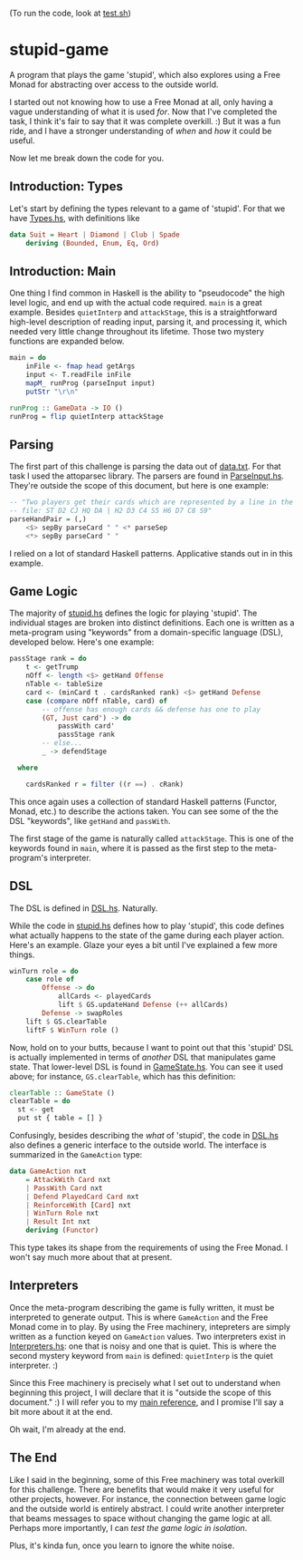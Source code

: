 (To run the code, look at [test.sh](test.sh))

stupid-game
===========

A program that plays the game 'stupid', which also explores using a Free
Monad for abstracting over access to the outside world.

I started out not knowing how to use a Free Monad at all, only having a
vague understanding of what it is used *for*. Now that I've completed the
task, I think it's fair to say that it was complete overkill. :) But it was
a fun ride, and I have a stronger understanding of *when* and *how* it
could be useful.

Now let me break down the code for you.

Introduction: Types
-------------------

Let's start by defining the types relevant to a game of 'stupid'. For that
we have [Types.hs](Types.hs), with definitions like

```haskell
data Suit = Heart | Diamond | Club | Spade
    deriving (Bounded, Enum, Eq, Ord)
```

Introduction: Main
------------------

One thing I find common in Haskell is the ability to "pseudocode" the high
level logic, and end up with the actual code required. `main` is a great
example. Besides `quietInterp` and `attackStage`, this is a straightforward
high-level description of reading input, parsing it, and processing it,
which needed very little change throughout its lifetime. Those two mystery
functions are expanded below.

```haskell
main = do
    inFile <- fmap head getArgs
    input <- T.readFile inFile
    mapM_ runProg (parseInput input)
    putStr "\r\n"

runProg :: GameData -> IO ()
runProg = flip quietInterp attackStage
```

Parsing
-------

The first part of this challenge is parsing the data out of [data.txt](data.txt). For
that task I used the attoparsec library. The parsers are found in
[ParseInput.hs](ParseInput.hs). They're outside the scope of this document, but here is
one example:


```haskell
-- "Two players get their cards which are represented by a line in the
-- file: ST D2 CJ HQ DA | H2 D3 C4 S5 H6 D7 C8 S9"
parseHandPair = (,)
    <$> sepBy parseCard " " <* parseSep
    <*> sepBy parseCard " "
```

I relied on a lot of standard Haskell patterns. Applicative stands out in
in this example.

Game Logic
----------

The majority of [stupid.hs](stupid.hs) defines the logic for playing 'stupid'. The
individual stages are broken into distinct definitions. Each one is written
as a meta-program using "keywords" from a domain-specific language (DSL),
developed below. Here's one example:

```haskell
passStage rank = do
    t <- getTrump
    nOff <- length <$> getHand Offense
    nTable <- tableSize
    card <- (minCard t . cardsRanked rank) <$> getHand Defense
    case (compare nOff nTable, card) of
        -- offense has enough cards && defense has one to play
        (GT, Just card') -> do
            passWith card'
            passStage rank
        -- else...
        _ -> defendStage

  where

    cardsRanked r = filter ((r ==) . cRank)
```

This once again uses a collection of standard Haskell patterns (Functor,
Monad, etc.) to describe the actions taken. You can see some of the the DSL
"keywords", like `getHand` and `passWith`.

The first stage of the game is naturally called `attackStage`. This is one
of the keywords found in `main`, where it is passed as the first step to the
meta-program's interpreter.

DSL
---

The DSL is defined in [DSL.hs](DSL.hs). Naturally.

While the code in [stupid.hs](stupid.hs) defines how to play 'stupid', this code
defines what actually happens to the state of the game during each player
action. Here's an example. Glaze your eyes a bit until I've explained a few
more things.

```haskell
winTurn role = do
    case role of
        Offense -> do
            allCards <- playedCards
            lift $ GS.updateHand Defense (++ allCards)
        Defense -> swapRoles
    lift $ GS.clearTable
    liftF $ WinTurn role ()
```

Now, hold on to your butts, because I want to point out that this
'stupid' DSL is actually implemented in terms of *another* DSL that
manipulates game state. That lower-level DSL is found in [GameState.hs](GameState.hs).
You can see it used above; for instance, `GS.clearTable`, which has this
definition:

```haskell
clearTable :: GameState ()
clearTable = do
  st <- get
  put st { table = [] }
```

Confusingly, besides describing the *what* of 'stupid', the code in
[DSL.hs](DSL.hs) also defines a generic interface to the outside world. The
interface is summarized in the `GameAction` type:

```haskell
data GameAction nxt
    = AttackWith Card nxt
    | PassWith Card nxt
    | Defend PlayedCard Card nxt
    | ReinforceWith [Card] nxt
    | WinTurn Role nxt
    | Result Int nxt
    deriving (Functor)
```

This type takes its shape from the requirements of using the Free Monad. I
won't say much more about that at present.

Interpreters
------------

Once the meta-program describing the game is fully written, it must be
interpreted to generate output. This is where `GameAction` and the Free
Monad come in to play. By using the Free machinery, intepreters are simply
written as a function keyed on `GameAction` values. Two interpreters exist in
[Interpreters.hs](Interpreters.hs): one that is noisy and one that is quiet. This is where
the second mystery keyword from `main` is defined: `quietInterp` is the
quiet interpreter. :)

Since this Free machinery is precisely what I set out to understand when
beginning this project, I will declare that it is "outside the scope of
this document." :) I will refer you to my
[main reference](http://www.haskellforall.com/2012/06/you-could-have-invented-free-monads.html),
and I promise I'll say a bit more about it at the end.

Oh wait, I'm already at the end.

The End
-------

Like I said in the beginning, some of this Free machinery was total
overkill for this challenge. There are benefits that would make it very
useful for other projects, however. For instance, the connection between
game logic and the outside world is entirely abstract. I could write
another interpreter that beams messages to space without changing the game
logic at all. Perhaps more importantly, I can *test the game logic in
isolation*.

Plus, it's kinda fun, once you learn to ignore the white noise.
